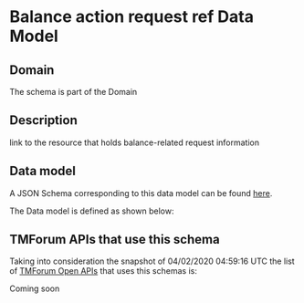 # Balance action request ref Data Model

## Domain

The  schema is part of the  Domain

## Description

link to the resource that holds balance-related request information

## Data model

A JSON Schema corresponding to this data model can be found
[here](https://github.com/tmforum-rand/schemas/blob/candidates/Customer/BalanceActionRequestRef.schema.json).

The Data model is defined as shown below:





## TMForum APIs that use this schema

Taking into consideration the snapshot of 04/02/2020 04:59:16 UTC the list of [TMForum Open APIs](https://www.tmforum.org/open-apis/) that uses this schemas is:

Coming soon